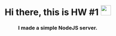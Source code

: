 <h1 align="center">Hi there, this is HW #1</a> 
<img src="https://github.com/blackcater/blackcater/raw/main/images/Hi.gif" height="32"/></h1>
<h3 align="center">I made a simple NodeJS server.</h3>